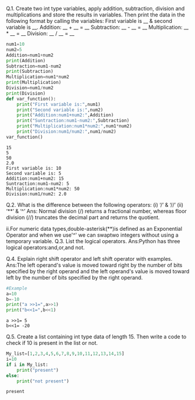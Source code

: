 Q.1. Create two int type variables, apply addition, subtraction, division and multiplications
and store the results in variables. Then print the data in the following format by calling the
variables:
First variable is __ & second variable is __.
Addition: __ + __ = __
Subtraction: __ - __ = __
Multiplication: __ * __ = __
Division: __ / __ = __


```python
num1=10
num2=5
Addition=num1+num2
print(Addition)
Subtraction=num1-num2
print(Subtraction)
Multiplication=num1*num2
print(Multiplication)
Division=num1/num2
print(Division)
def var_function():
    print("First variable is:",num1)
    print("Second variable is:",num2)
    print("Addition:num1+num2:",Addition)
    print("Suntraction:num1-num2:",Subtraction)
    print("Multiplication:num1*num2:",num1*num2)
    print("Division:num1/num2:",num1/num2)
var_function()
```

    15
    5
    50
    2.0
    First variable is: 10
    Second variable is: 5
    Addition:num1+num2: 15
    Suntraction:num1-num2: 5
    Multiplication:num1*num2: 50
    Division:num1/num2: 2.0
    

Q.2. What is the difference between the following operators:
(i) ‘/’ & ‘//’
(ii) ‘**’ & ‘^’
Ans:
Normal division (/) returns a fractional number, whereas floor division (//) truncates the decimal part and returns the quotient.
    
  ii.For numeric data types,double-asterisk(**)is defined as an Exponential Operator and when we use'^' we can swaptwo integers without using a temporary variable. 
 Q.3. List the logical operators.
Ans:Python has three logical operators:and,or,and not.

Q.4. Explain right shift operator and left shift operator with examples.
Ans:The left operand's value is moved toward right by the number of bits specified by the right operand and the left operand's value is moved toward left by the number of bits specified by the right operand.

```python
#Example
a=10
b=-10
print("a >>1=",a>>1)
print("b<<1=",b<<1)
```

    a >>1= 5
    b<<1= -20
    

Q.5. Create a list containing int type data of length 15. Then write a code to check if 10 is
present in the list or not.


```python
My_list=[1,2,3,4,5,6,7,8,9,10,11,12,13,14,15]
i=10
if i in My_list:
    print("present")
else:
    print("not present")

```

    present
    


```python

```
